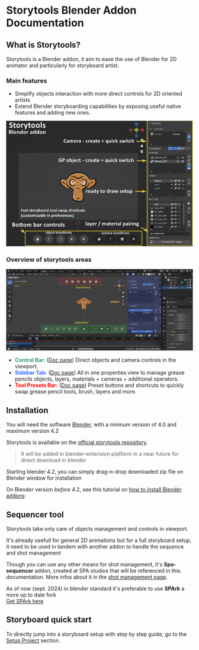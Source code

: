 # Storytools Blender Addon Documentation


## What is Storytools?

Storytools is a Blender addon, it aim to ease the use of Blender for 2D animator and particularly for storyboard artist.

### Main features
    
- Simplify objects interaction with more direct controls for 2D oriented artists
- Extend Blender storyboarding capabilities by exposing useful native features and adding new ones.

![Storytools overview](./images/home/storytools_ui_overview.jpg)


### Overview of storytools areas

![Storytools areas](./images/home/storytools_ui_areas.png)

- <span style="color: #339966;">**Control Bar:** </span>([Doc page](./tutorial/story-toolbar.md)) Direct objects and camera controls in the viewport.
- <span style="color: #3366ff;">**Sidebar Tab:** </span>([Doc page](./tutorial/sidebar-panels.md)) All in one properties view to manage grease pencils objects, layers, materials + cameras + additional operators.
- <span style="color: #ff0000;">**Tool Presets Bar:** </span>([Doc page](./tutorial/tool-presets.md)) Preset buttons and shortcuts to quickly swap grease pencil tools, brush, layers and more.


<!-- More on the origin of storytools in the [about](about-storytools.md) section -->



## Installation

You will need the software [Blender](https://www.blender.org/), with a mininum version of 4.0 and maximum version 4.2 
<!-- (or [SPA build](https://the-spa-studios.github.io/blender-spa-userdoc/) Windows only) -->


Storytools is available on the [official storytools repository](https://github.com/Pullusb/storytools).

> It will be added in blender-extension platform in a near future for direct download in blender

<!-- Storytools can be installed in Blender directly within using the extension platform. -->

Starting blender 4.2, you can simply drag-n-drop downloaded zip file on Blender window for installation

On Blender version _before_ 4.2, see this tutorial on [how to install Blender addons](https://github.com/Pullusb/How_to_install_Blender_addons): 


## Sequencer tool

Storytools take only care of objects management and controls in viewport.

It's already usefull for general 2D animations but for a full storyboard setup, it need to be used in tandem with another addon to handle the sequence and shot management

Though you can use any other means for shot management, it's  **Spa-sequencer** addon, created at SPA studios that will be referenced in this documentation. More infos about it in the [shot management page](tutorial/shot-management.md).

As of now (sept. 2024) in blender standard it's preferable to use **SPArk** a more up to date fork  
[Get SPArk here](https://github.com/NickTiny/SPArk-sequencer-addon)
<!-- Here is the link to [original spa-sequencer repository](https://github.com/The-SPA-Studios/sequencer-addon) -->


## Storyboard quick start

To directly jump into a storyboard setup with step by step guide, go to the [Setup Project](tutorial/setup-project.md) section.

